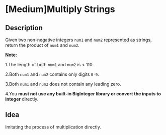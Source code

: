 [Medium]Multiply Strings
===

## Description
Given two non-negative integers `num1` and `num2` represented as strings, return the product of `num1` and `num2`.

**Note:**

1.The length of both `num1` and `num2` is < 110.

2.Both `num1` and `num2` contains only digits `0-9`.

3.Both `num1` and `num2` does not contain any leading zero.

4.You **must not use any built-in BigInteger library or convert the inputs to integer** directly.


## Idea
Imitating the process of multiplication directly.
